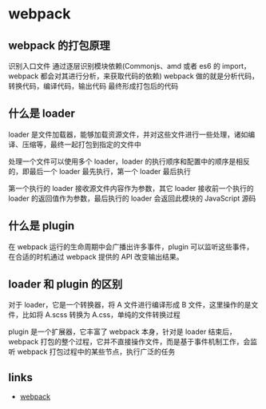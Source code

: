 # webpack

## webpack 的打包原理

识别入口文件
通过逐层识别模块依赖(Commonjs、amd 或者 es6 的 import，webpack 都会对其进行分析，来获取代码的依赖)
webpack 做的就是分析代码，转换代码，编译代码，输出代码
最终形成打包后的代码

## 什么是 loader

loader 是文件加载器，能够加载资源文件，并对这些文件进行一些处理，诸如编译、压缩等，最终一起打包到指定的文件中

处理一个文件可以使用多个 loader，loader 的执行顺序和配置中的顺序是相反的，即最后一个 loader 最先执行，第一个 loader 最后执行

第一个执行的 loader 接收源文件内容作为参数，其它 loader 接收前一个执行的 loader 的返回值作为参数，最后执行的 loader 会返回此模块的 JavaScript 源码

## 什么是 plugin

在 webpack 运行的生命周期中会广播出许多事件，plugin 可以监听这些事件，在合适的时机通过 webpack 提供的 API 改变输出结果。

## loader 和 plugin 的区别

对于 loader，它是一个转换器，将 A 文件进行编译形成 B 文件，这里操作的是文件，比如将 A.scss 转换为 A.css，单纯的文件转换过程

plugin 是一个扩展器，它丰富了 webpack 本身，针对是 loader 结束后，webpack 打包的整个过程，它并不直接操作文件，而是基于事件机制工作，会监听 webpack 打包过程中的某些节点，执行广泛的任务

## links

- [webpack](https://github.com/Advanced-Frontend/Daily-Interview-Question/issues/308)

